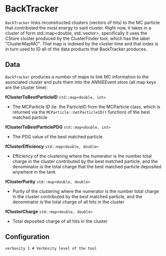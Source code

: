 # BackTracker

`BackTracker` links reconstructed clusters (vectors of hits) to the MC particle that contributed the most energy to said cluster. Right now, it takes in a cluster of form std::map<double, std::vector<MCHit>>, specifically it uses the CStore cluster produced by the ClusterFinder tool, which has the label "ClusterMapMC". That map is indexed by the cluster time and that index is in turn used to ID all of the data products that BackTracker produces. 

## Data

`BackTracker` produces a number of maps to link MC information to the associated cluster and puts them into the ANNIEEvent store (all map keys are the cluster time):

**fClusterToBestParticleID**  `std::map<double, int>`
* The MCParticle ID (ie. the ParticleID from the MCParticle class, which is returned via the `MCParticle::GetParticleID()` function) of the best matched particle

**fClusterToBestParticlePDG**  `std::map<double, int>`
* The PDG value of the best matched particle

**fClusterEfficiency** `std::map<double, double>` 
* Efficiency of the clustering where the numerator is the number total charge in the cluster contributed by the best matched particle, and the denominator is the total charge that the best matched particle deposited anywhere in the tank

**fClusterPurity** `std::map<double, double>` 
* Purity of the clustering where the numerator is the number total charge in the cluster contributed by the best matched particle, and the denominator is the total charge of all hits in the cluster

**fClusterCharge** `std::map<double, double>` 
* Total deposited charge of all hits in the cluster


## Configuration
```
verbosity 1 # Verbosity level of the tool
```

